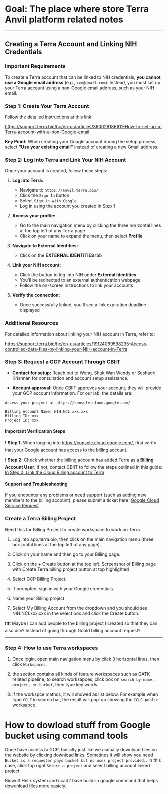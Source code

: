 # Goal: The place where store Terra Anvil platform related notes

*********

## Creating a Terra Account and Linking NIH Credentials

### Important Requirements
To create a Terra account that can be linked to NIH credentials, **you cannot use a Google email address** (e.g., `xxx@gmail.com`). Instead, you must set up your Terra account using a non-Google email address, such as your NIH email.

### Step 1: Create Your Terra Account
Follow the detailed instructions at this link:

https://support.terra.bio/hc/en-us/articles/360029186611-How-to-set-up-a-Terra-account-with-a-non-Google-email

**Key Point:** When creating your Google account during the setup process, select **"Use your existing email"** instead of creating a new Gmail address.

### Step 2: Log Into Terra and Link Your NIH Account
Once your account is created, follow these steps:

1. **Log into Terra:** 
   - Navigate to `https://anvil.terra.bio/`
   - Click the `Sign In` button
   - Select `Sign in with Google`
   - Log in using the account you created in Step 1

2. **Access your profile:**
   - Go to the main navigation menu by clicking the three horizontal lines at the top left of any Terra page
   - Click on your name to expand the menu, then select **Profile**

3. **Navigate to External Identities:**
   - Click on the **EXTERNAL IDENTITIES** tab

4. **Link your NIH account:**
   - Click the button to log into NIH under **External Identities**
   - You'll be redirected to an external authentication webpage
   - Follow the on-screen instructions to link your accounts

5. **Verify the connection:**
   - Once successfully linked, you'll see a link expiration deadline displayed

### Additional Resources
For detailed information about linking your NIH account in Terra, refer to:

https://support.terra.bio/hc/en-us/articles/19124069598235-Access-controlled-data-files-by-linking-your-NIH-account-in-Terra


### Step 3: Request a GCP Account Through CBIIT

- **Contact for setup:** Reach out to Wong, Shuk Wan Wendy or Seshadri, Krishnan for consultation and account setup assistance.

- **Account approval:** Once CBIIT approves your account, they will provide your GCP account information. For our lab, the details are:

```
Access your project at https://console.cloud.google.com/

Billing Account Name: NIH.NCI.xxx.xxx
Billing ID: xxx
Project ID: xxx

```

#### Important Verification Steps

:exclamation: **Step 1:** When logging into https://console.cloud.google.com/, first verify that your Google account has access to the billing account.

:exclamation: **Step 2:** Check whether the billing account has added Terra as a **Billing Account User**. If not, contact CBIIT to follow the steps outlined in this guide: [In Step 2. Link the Cloud Billing account to Terra](https://support.terra.bio/hc/en-us/articles/360026182251-How-to-set-up-billing-in-Terra-GCP)

#### Support and Troubleshooting

If you encounter any problems or need support (such as adding new members to the billing account), please submit a ticket here: [Google Cloud Service Request](https://service.cancer.gov/ncisp?id=nci_sc_cat_item&sys_id=1d7996f61b818910f360a681f54bcb31)



### Create a Terra Billing Project
Need this for Billing Project to create workspace to work on Terra.

1. Log into app.terra.bio, then click on the main navigation menu (three horizontal lines at the top left of any page). 

2. Click on your name and then go to your Billing page.

3. Click on the + Create button at the top left. 
Screenshot of Billing page with Create Terra billing project button at top highlighted

4. Select GCP Billing Project.

5. If prompted, sign in with your Google credentials.

6. Name your Billing project.

7. Select My Billing Account from the dropdown and you should see NIH.NCI.xxx.xxx in the select box and click the Create button.

:exclamation::exclamation::exclamation::exclamation: Maybe I can add people to the billing project I created so that they can also use? Instead of going through Goold billing account request? 

*********


### Step 4: How to use Terra workspaces

1. Once login, open main navigation menu by click 3 horizontal lines, then click `Workspaces`.

2. the section contains all kinds of feature workspaces such as GATK related pipeline, to search worksapces, click box on `search by name, project, or bucket`, then type key words.

3. if the workspce mathcs, it will showed as list below. For example when type `CCLE` in search bar, the result will pop-up showing the `CCLE-public` worksapce.


# How to dowload stuff from Google bucket using command tools

Once have access to GCP, basiclly just like we useually download files on the website by clicking download links. Sometines it will show you need `Bucket is a requester pays bucket but no user project provided.`. In this case, click top right `Select a project` and select billing account linked project. 

Biowulf Helix system and ccad2 have build-in google command that helps dowunload files more easiely.



